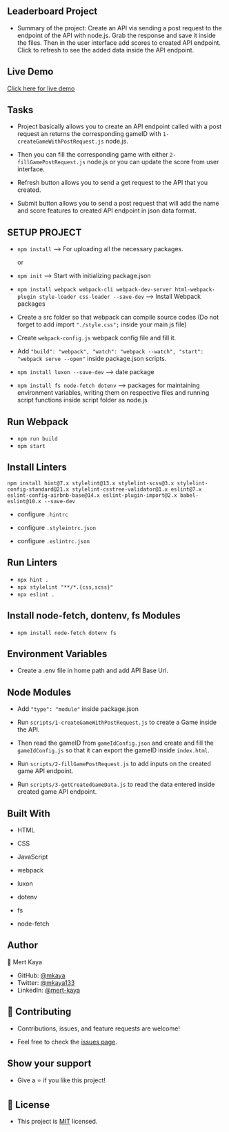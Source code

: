 ## Leaderboard Project

- Summary of the project: Create an API via sending a post request to the endpoint of the API with node.js. Grab the response and save it inside the files. Then in the user interface add scores to created API endpoint. Click to refresh to see the added data inside the API endpoint.

## Live Demo

[Click here for live demo](https://mkaya13.github.io/leaderboard-project/dist/index.html)

## Tasks

- Project basically allows you to create an API endpoint called with a post request an returns the corresponding gameID with `1-createGameWithPostRequest.js` node.js.

- Then you can fill the corresponding game with either `2-fillGamePostRequest.js` node.js or you can update the score from user interface.

- Refresh button allows you to send a get request to the API that you created.

- Submit button allows you to send a post request that will add the name and score features to created API endpoint in json data format.

## SETUP PROJECT

- `npm install` --> For uploading all the necessary packages.

  or

- `npm init` --> Start with initializing package.json

- `npm install webpack webpack-cli webpack-dev-server html-webpack-plugin style-loader css-loader --save-dev` --> Install Webpack packages

- Create a src folder so that webpack can compile source codes (Do not forget to add import `"./style.css";` inside your main js file)

- Create `webpack-config.js` webpack config file and fill it.

- Add `"build": "webpack", "watch": "webpack --watch", "start": "webpack serve --open"` inside package.json scripts.

- `npm install luxon --save-dev` --> date package

- `npm install fs node-fetch dotenv` --> packages for maintaining environment variables, writing them on respective files and running script functions inside script folder as node.js

## Run Webpack

- `npm run build`
- `npm start`

## Install Linters

`npm install hint@7.x stylelint@13.x stylelint-scss@3.x stylelint-config-standard@21.x stylelint-csstree-validator@1.x eslint@7.x eslint-config-airbnb-base@14.x eslint-plugin-import@2.x babel-eslint@10.x --save-dev`

- configure `.hintrc`

- configure `.styleintrc.json`

- configure `.eslintrc.json`

## Run Linters

- `npx hint .`
- `npx stylelint "**/*.{css,scss}"`
- `npx eslint .`

## Install node-fetch, dontenv, fs Modules

- `npm install node-fetch dotenv fs`

## Environment Variables

- Create a .env file in home path and add API Base Url.

## Node Modules

- Add `"type": "module"` inside package.json

- Run `scripts/1-createGameWithPostRequest.js` to create a Game inside the API.

- Then read the gameID from `gameIdConfig.json` and create and fill the `gameIdConfig.js` so that it can export the gameID inside `index.html`.

- Run `scripts/2-fillGamePostRequest.js` to add inputs on the created game API endpoint.

- Run `scripts/3-getCreatedGameData.js` to read the data entered inside created game API endpoint.

## Built With

- HTML

- CSS

- JavaScript

- webpack

- luxon

- dotenv

- fs

- node-fetch

## Author

👤 Mert Kaya

- GitHub: [@mkaya](https://github.com/mkaya13)
- Twitter: [@mkaya133](https://twitter.com/mkaya133)
- LinkedIn: [@mert-kaya](https://www.linkedin.com/in/mert-kaya-0732b717b/)

## 🤝 Contributing

- Contributions, issues, and feature requests are welcome!

- Feel free to check the [issues page](https://github.com/mkaya13/leaderboard-project/issues).

## Show your support

- Give a ⭐️ if you like this project!

## 📝 License

- This project is [MIT](./LICENSE) licensed.
